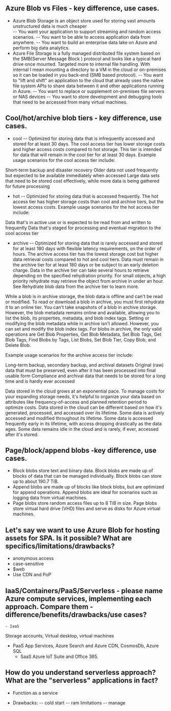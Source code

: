 ## Azure Blob vs Files - key difference, use cases.
- Azure Blob Storage is an object store used for storing vast amounts unstructured data
  is much cheaper  
  -- You want your application to support streaming and random access scenarios.
  -- You want to be able to access application data from anywhere.
  -- You want to build an enterprise data lake on Azure and perform big data analytics.
-  Azure File Storage is a fully managed distributed file system based on the SMB(Server Message Block ) protocol and looks like a typical hard drive once mounted. 
   Targeted more to internal file handling. With internal I mean mounting a directory to a VM in the cloud or on-premises so it can be loaded in you back-end (SMB based protocol).
    -- You want to "lift and shift" an application to the cloud that already uses the native file system APIs to share data between it and other applications running in Azure.
    -- You want to replace or supplement on-premises file servers or NAS devices
    -- You want to store development and debugging tools that need to be accessed from many virtual machines.    

## Cool/hot/archive blob tiers - key difference, use cases.
         
- cool
  -- Optimized for storing data that is infrequently accessed and stored for at least 30 days.
  The cool access tier has lower storage costs and higher access costs compared to hot storage.
  This tier is intended for data that will remain in the cool tier for at least 30 days.
  Example usage scenarios for the cool access tier include:

Short-term backup and disaster recovery
Older data not used frequently but expected to be available immediately when accessed
Large data sets that need to be stored cost effectively, while more data is being gathered for future processing
- hot 
  -- Optimized for storing data that is accessed frequently.
  The hot access tier has higher storage costs than cool and archive tiers, but the lowest access costs.
  Example usage scenarios for the hot access tier include:

Data that's in active use or is expected to be read from and written to frequently
Data that's staged for processing and eventual migration to the cool access tier
  
- archive
    -- Optimized for storing data that is rarely accessed and stored for at least 180 days with flexible latency requirements, on the order of hours.
  The archive access tier has the lowest storage cost but higher data retrieval costs compared to hot and cool tiers. Data must remain in the archive tier for at least 180 days or be subject to an early deletion charge. Data in the archive tier can take several hours to retrieve depending on the specified rehydration priority. For small objects, a high priority rehydrate may retrieve the object from archive in under an hour. 
  See Rehydrate blob data from the archive tier to learn more.

While a blob is in archive storage, the blob data is offline and can't be read or modified.
To read or download a blob in archive, you must first rehydrate it to an online tier.
You can't take snapshots of a blob in archive storage. However, the blob metadata remains online and available, allowing you to list the blob, its properties, metadata, and blob index tags.
Setting or modifying the blob metadata while in archive isn't allowed. However, you can set and modify the blob index tags.
For blobs in archive, the only valid operations are Get Blob Properties, Get Blob Metadata, Set Blob Tags, Get Blob Tags, Find Blobs by Tags, List Blobs, Set Blob Tier, Copy Blob, and Delete Blob.

Example usage scenarios for the archive access tier include:

Long-term backup, secondary backup, and archival datasets
Original (raw) data that must be preserved, even after it has been processed into final usable form
Compliance and archival data that needs to be stored for a long time and is hardly ever accessed


Data stored in the cloud grows at an exponential pace.
To manage costs for your expanding storage needs, it's helpful to organize your data based on attributes like frequency-of-access
and planned retention period to optimize costs.
Data stored in the cloud can be different based on how it's generated, processed, and accessed over its lifetime.
Some data is actively accessed and modified throughout its lifetime.
Some data is accessed frequently early in its lifetime, with access dropping drastically as the data ages.
Some data remains idle in the cloud and is rarely, if ever, accessed after it's stored.

## Page/block/append blobs -key difference, use cases.
- Block blobs store text and binary data. Block blobs are made up of blocks of data that can be managed individually. Block blobs can store up to about 190.7 TiB.
- Append blobs are made up of blocks like block blobs, but are optimized for append operations. Append blobs are ideal for scenarios such as logging data from virtual machines.
- Page blobs store random access files up to 8 TiB in size. Page blobs store virtual hard drive (VHD) files and serve as disks for Azure virtual machines.


## Let's say we want to use Azure Blob for hosting assets for SPA. Is it possible? What are specifics/limitations/drawbacks?
- anonymous access
- case-sensitive
- $web
- Use CDN and PoP
         
## IaaS/Containers/PaaS/Serverless - please name Azure compute services, implementing each approach. Compare them - difference/benefits/drawbacks/use cases?
    - IaaS
Storage accounts, Virtual desktop, virtual machines
  - PaaS 
App Services, Azure Search and Azure CDN, CosmosDb, Azure SQL
    - SaaS
Azure IoT Suite and Office 365.

## How do you understand serverless approach? What are the "serverless" applications in fact?
- Function as a service

- Drawbacks:
  -- cold start
  -- ram limitations
  -- manage

                           
